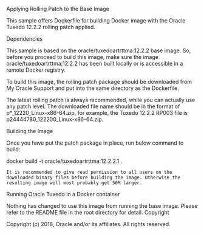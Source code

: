 Applying Rolling Patch to the Base Image

This sample offers Dockerfile for building Docker image with the Oracle Tuxedo 12.2.2 rolling patch applied.

Dependencies

This sample is based on the oracle/tuxedoartrttma:12.2.2 base image. So, before you proceed to build this image, make sure the image oracle/tuxedoartrttma:12.2.2 has been built locally or is accessible in a remote Docker registry.

To build this image, the rolling patch package should be downloaded from My Oracle Support and put into the same directory as the Dockerfile.

The latest rolling patch is always recommended, while you can actually use any patch level. The downloaded file name should be in the format of p*_12220_Linux-x86-64.zip, for example, the Tuxedo 12.2.2 RP003 file is p24444780_122200_Linux-x86-64.zip.

Building the Image

Once you have put the patch package in place, run below command to build:

docker build -t oracle/tuxedoartrttma:12.2.2.1 .

    It is recommended to give read permission to all users on the downloaded binary files before building the image. Otherwise the resulting image will most probably get 50M larger.

Running Oracle Tuxedo in a Docker container

Nothing has changed to use this image from running the base image. Please refer to the README file in the root directory for detail.
Copyright

Copyright (c) 2018, Oracle and/or its affiliates. All rights reserved.
